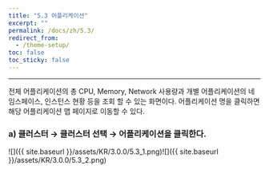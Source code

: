 ```yaml
---
title: "5.3 어플리케이션"
excerpt: ""
permalink: /docs/zh/5.3/
redirect_from:
  - /theme-setup/
toc: false
toc_sticky: false
---
```


---
전체 어플리케이션의 총 CPU, Memory, Network 사용량과 개별 어플리케이션의 네임스페이스, 인스턴스 현황 등을 조회 할 수 있는 화면이다. 어플리케이션 명을 클릭하면 해당 어플리케이션 맵 페이지로 이동할 수 있다.

### a\) 클러스터 → 클러스터 선택 → 어플리케이션을 클릭한다.
![]({{ site.baseurl }}/assets/KR/3.0.0/5.3_1.png)![]({{ site.baseurl }}/assets/KR/3.0.0/5.3_2.png)
